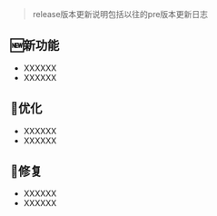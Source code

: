 > release版本更新说明包括以往的pre版本更新日志
## 🆕新功能
- XXXXXX
- XXXXXX
## 💯优化
- XXXXXX
- XXXXXX
## 🐛修复
- XXXXXX
- XXXXXX
